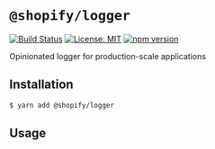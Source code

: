 # `@shopify/logger`

[![Build Status](https://travis-ci.org/Shopify/quilt.svg?branch=master)](https://travis-ci.org/Shopify/quilt)
[![License: MIT](https://img.shields.io/badge/License-MIT-green.svg)](LICENSE.md) [![npm version](https://badge.fury.io/js/%40shopify%2Flogger.svg)](https://badge.fury.io/js/%40shopify%2Flogger.svg)

Opinionated logger for production-scale applications

## Installation

```bash
$ yarn add @shopify/logger
```

## Usage
